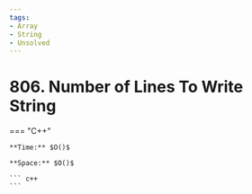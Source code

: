 ```yaml
---
tags:
- Array
- String
- Unsolved
---
```



# 806. Number of Lines To Write String

=== "C++"

    **Time:** $O()$

    **Space:** $O()$

    ``` c++
    ```